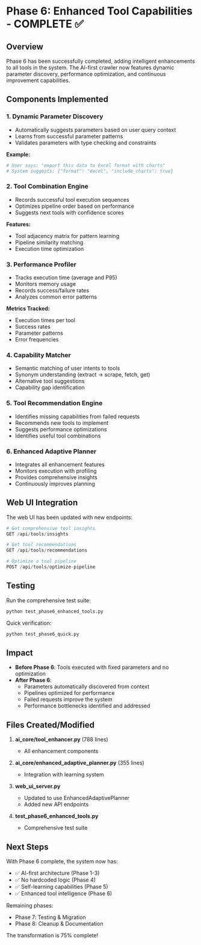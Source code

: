 # Phase 6: Enhanced Tool Capabilities - COMPLETE ✅

## Overview
Phase 6 has been successfully completed, adding intelligent enhancements to all tools in the system. The AI-first crawler now features dynamic parameter discovery, performance optimization, and continuous improvement capabilities.

## Components Implemented

### 1. Dynamic Parameter Discovery
- Automatically suggests parameters based on user query context
- Learns from successful parameter patterns
- Validates parameters with type checking and constraints

**Example:**
```python
# User says: "export this data to Excel format with charts"
# System suggests: {"format": "excel", "include_charts": true}
```

### 2. Tool Combination Engine
- Records successful tool execution sequences
- Optimizes pipeline order based on performance
- Suggests next tools with confidence scores

**Features:**
- Tool adjacency matrix for pattern learning
- Pipeline similarity matching
- Execution time optimization

### 3. Performance Profiler
- Tracks execution time (average and P95)
- Monitors memory usage
- Records success/failure rates
- Analyzes common error patterns

**Metrics Tracked:**
- Execution times per tool
- Success rates
- Parameter patterns
- Error frequencies

### 4. Capability Matcher
- Semantic matching of user intents to tools
- Synonym understanding (extract → scrape, fetch, get)
- Alternative tool suggestions
- Capability gap identification

### 5. Tool Recommendation Engine
- Identifies missing capabilities from failed requests
- Recommends new tools to implement
- Suggests performance optimizations
- Identifies useful tool combinations

### 6. Enhanced Adaptive Planner
- Integrates all enhancement features
- Monitors execution with profiling
- Provides comprehensive insights
- Continuously improves planning

## Web UI Integration

The web UI has been updated with new endpoints:

```python
# Get comprehensive tool insights
GET /api/tools/insights

# Get tool recommendations
GET /api/tools/recommendations  

# Optimize a tool pipeline
POST /api/tools/optimize-pipeline
```

## Testing

Run the comprehensive test suite:
```bash
python test_phase6_enhanced_tools.py
```

Quick verification:
```bash
python test_phase6_quick.py
```

## Impact

- **Before Phase 6**: Tools executed with fixed parameters and no optimization
- **After Phase 6**: 
  - Parameters automatically discovered from context
  - Pipelines optimized for performance
  - Failed requests improve the system
  - Performance bottlenecks identified and addressed

## Files Created/Modified

1. **ai_core/tool_enhancer.py** (788 lines)
   - All enhancement components
   
2. **ai_core/enhanced_adaptive_planner.py** (355 lines)
   - Integration with learning system
   
3. **web_ui_server.py**
   - Updated to use EnhancedAdaptivePlanner
   - Added new API endpoints
   
4. **test_phase6_enhanced_tools.py**
   - Comprehensive test suite

## Next Steps

With Phase 6 complete, the system now has:
- ✅ AI-first architecture (Phase 1-3)
- ✅ No hardcoded logic (Phase 4)
- ✅ Self-learning capabilities (Phase 5)
- ✅ Enhanced tool intelligence (Phase 6)

Remaining phases:
- Phase 7: Testing & Migration
- Phase 8: Cleanup & Documentation

The transformation is 75% complete!
